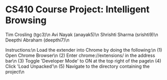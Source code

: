 # CS410 Course Project: Intelligent Browsing

Tim Crosling (tgc3)\n
Avi Nayak (anayak5)\n
Shrishti Sharma (srishti9)\n
Deepthi Abraham (deepthi7)\n

Instructions:\n
Load the extender into Chrome by doing the following:\n
(1) Open Chrome Browser\n
(2) Enter chrome://extensions/ in the address bar\n
(3) Toggle 'Developer Mode' to ON at the top right of the page\n
(4) Click 'Load Unpacked'\n
(5) Navigate to the directory containing the project\n

